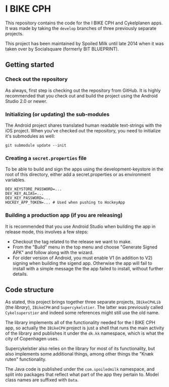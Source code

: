 # I BIKE CPH
This repository contains the code for the I BIKE CPH and Cykelplanen
apps. It was made by taking the `develop` branches of three previously
separate projects.

This project has been maintained by Spoiled Milk until late 2014 when
it was taken over by Socialsquare (formerly BIT BLUEPRINT).

## Getting started

### Check out the repository

As always, first step is checking out the repository from GitHub. It is
highly recommended that you check out and build the project using the
Android Studio 2.0 or newer.

### Initializing (or updating) the sub-modules

The Android project shares translated human readable text-strings with
the iOS project. When you've checked out the repository, you need to
initialize it's submodules as well:

    git submodule update --init

### Creating a `secret.properties` file

To be able to build and sign the apps using the development-keystore in
the root of this directory, either add a secret.properties or as
environment variables.

    DEV_KEYSTORE_PASSWORD=...
    DEV_KEY_ALIAS=...
    DEV_KEY_PASSWORD=...
    HOCKEY_APP_TOKEN=... # Used when pushing to HockeyApp

### Building a production app (if you are releasing)

It is recommended that you use Android Studio when building the app in
release mode, this involves a few steps:

- Checkout the tag related to the release we want to make.
- From the "Build" menu in the top menu and choose "Generate Signed APK"
  and follow along with the wizard.
- For older version of Android, you must enable V1 (in addition to V2)
  signing when building the sigend app.
  Otherwise the app will fail to install with a simple
  message the the app failed to install, without further details.
 
## Code structure

As stated, this project brings together three separate projects,
`IBikeCPHLib` (the *library*), `IBikeCPH` and `Supercykelstier`.
The latter was previously called `Cykelsuperstier` and indeed some
references might still use the old name.

The library implements all of the functionality needed for the
I BIKE CPH app, so actually the `IBikeCPH` project is just a shell that
runs the main activity of the library and publishes it under the `dk.kk`
namespace, which is what the city of Copenhagen uses.

Supercykelstier also relies on the library for most of its
functionality, but also implements some additional things, among other
things the "Knæk ruten" functionality.

The Java code is published under the `com.spoiledmilk` namespace, and
split into packages that reflect what part of the app they pertain to.
Model class names are suffixed with  `Data`.
